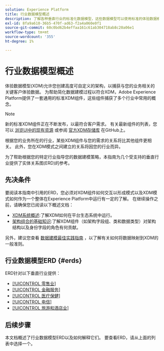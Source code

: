 ```yaml
---
solution: Experience Platform
title: 行业数据模型概述
description: 了解各种垂直行业的标准化数据模型，这些数据模型可以使用标准的体验数据模型(XDM)组件构建。
exl-id: 8fa9a610-36b5-470f-ad63-f2a4a060e0f1
source-git-commit: 60c0bd62b4effaa161c61ab304718ab8c20a06e1
workflow-type: tm+mt
source-wordcount: '355'
ht-degree: 1%

---
```


# 行业数据模型概述

体验数据模型(XDM)允许您创建高度可自定义的架构，以捕获与您的业务相关的关键客户体验数据。 为帮助简化数据建模过程以符合XDM，Adobe Experience Platform提供了一套通用的标准XDM组件，这些组件捕获了多个行业中常用的概念。

>[!NOTE]
>
>新的标准XDM组件正在不断发布，以最符合客户需求。 有关最新组件的列表，您可以 [浏览UI中的现有资源](../../ui/explore.md) 或参阅 [官方XDM存储库](https://github.com/adobe/xdm/tree/master/components) 在GitHub上。

根据您的业务所在的行业，某些XDM组件与您的需求的关系将比其他组件更相关。 此外，您在XDM模式之间建立的关系将因您的行业而异。

为了帮助根据您的特定行业指导您的数据建模策略，本指南为几个受支持的垂直行业提供了实体关系图(ERD)的参考。

## 先决条件

要阅读本指南中引用的ERD，您必须对XDM组件如何交互以形成模式以及XDM模式如何作为一个整体在Experience Platform中运行有一定的了解。 在继续操作之前，请确保您已阅读以下概述文档：

* [XDM系统概述](../../home.md):了解XDM如何在平台生态系统中运行。
* [架构组合的基础知识](../../schema/composition.md):了解XDM组件（如架构字段组、类和数据类型）对架构结构以及身份字段的角色有何贡献。

另外，建议您查看 [数据建模最佳实践指南](../../schema/best-practices.md) ，以了解有关如何将数据映射到XDM的一般准则。

## 行业数据模型ERD {#erds}

ERD针对以下垂直行业提供：

* [[!UICONTROL 零售业]](./retail.md)
* [[!UICONTROL 金融服务]](./financial.md)
* [[!UICONTROL 医疗保健]](./healthcare.md)
* [[!UICONTROL 电信]](./telecom.md)
* [[!UICONTROL 旅游和酒店业]](./travel-hospitality.md)

## 后续步骤

本文档概述了行业数据模型ERD以及如何解释它们。 要查看ERD，请从上面的列表中选择一个。
